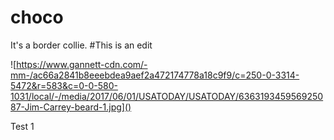 # choco
It's a border collie.
#This is an edit

![https://www.gannett-cdn.com/-mm-/ac66a2841b8eeebdea9aef2a472174778a18c9f9/c=250-0-3314-5472&r=583&c=0-0-580-1031/local/-/media/2017/06/01/USATODAY/USATODAY/636319345956925087-Jim-Carrey-beard-1.jpg]()

Test 1
